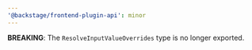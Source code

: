 ```yaml
---
'@backstage/frontend-plugin-api': minor
---
```


**BREAKING**: The `ResolveInputValueOverrides` type is no longer exported.
